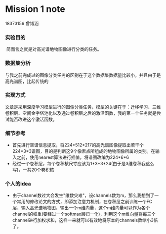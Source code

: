 # Mission 1 note

18373156 曾博涵

### 实验目的

​		简而言之就是对高光谱地物图像进行分类的任务。

### 数据集分析

​		与我之前完成过的图像分类任务的区别在于这个数据集数据量比较小，并且由于是高光谱图，比起传统的

### 实现方式

​		文章是采用深度学习模型进行的图像分类任务，模型的关键在于：迁移学习、三维卷积层、空间金字塔池化以及通过卷积层之后的激活函数，我的第一个任务就是尝试能否改进这个激活函数。

### 细节参考

+ 首先进行空谱信息提取，将224\*512\*217的高光谱图像提取出若干个224\*3\*3谱图，目的是判断这9个像素点所组成的地物图像所属的类别。在输入之前，使用nearest算法进行插值，将谱图改编为224\*6\*6
+ 经过一个卷积层，每个卷积核尺寸应该为1\*3\*3*24(由于是3维卷积我这么写)，一共20个卷积核

### 个人的idea

+ 由于channel数过大会发生"维数灾难"，设channels数为m，那么我想到了一个常用的修改论文的方式，即添加注意力机制，在卷积层之前训练一个FC层，输入高光谱地物图，输出一个m维向量，这个m维向量可以作为各个channel的权重(要经过一个softmax层归一化)，利用这个m维向量将每三个channel进行加权求和，这样一来就可以有效地将原本的channels数缩小3倍了。

